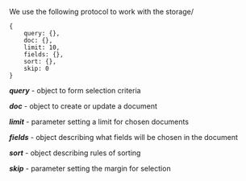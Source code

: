 We use the following protocol to work with the storage/

```
{
    query: {},
    doc: {},
    limit: 10,
    fields: {},
    sort: {},
    skip: 0     
}
```

***query*** - object to form selection criteria

***doc*** - object to create or update a document

***limit*** - parameter setting a limit for chosen documents

***fields*** - object describing what fields will be chosen in the document

 ***sort*** - object describing rules of sorting
 
 ***skip*** - parameter setting the margin for selection